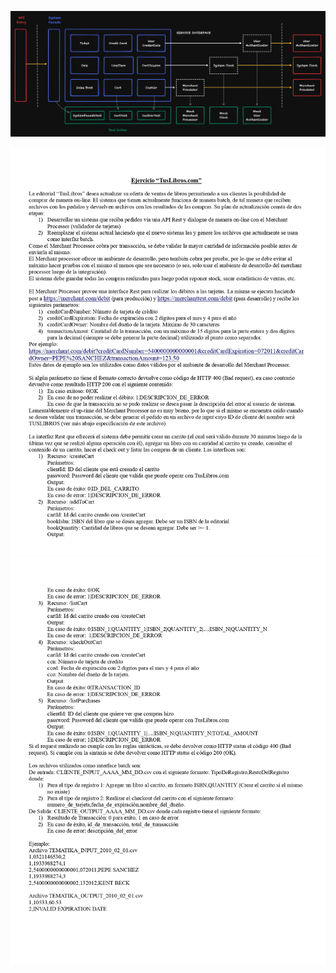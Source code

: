 ![Arquitectura](assets/Arquitecture.png)

![Enunciado1](assets/Enunciado1.jpg)
![Enunciado2](assets/Enunciado2.jpg)
